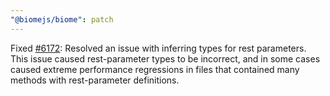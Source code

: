 ```yaml
---
"@biomejs/biome": patch
---
```


Fixed [#6172](https://github.com/biomejs/biome/issues/6172): Resolved an issue with inferring types for rest parameters. This issue caused rest-parameter types to be incorrect, and in some cases caused extreme performance regressions in files that contained many methods with rest-parameter definitions.
